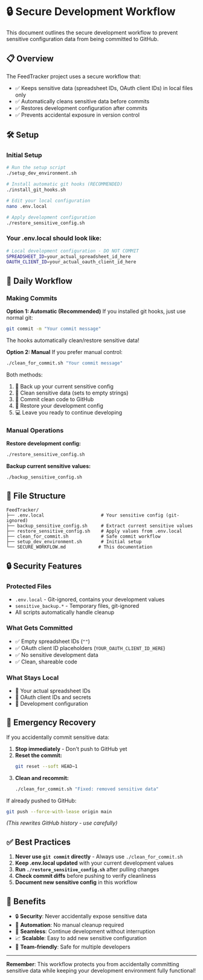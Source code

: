 # 🔒 Secure Development Workflow

This document outlines the secure development workflow to prevent sensitive configuration data from being committed to GitHub.

## 📋 Overview

The FeedTracker project uses a secure workflow that:
- ✅ Keeps sensitive data (spreadsheet IDs, OAuth client IDs) in local files only
- ✅ Automatically cleans sensitive data before commits
- ✅ Restores development configuration after commits
- ✅ Prevents accidental exposure in version control

## 🛠️ Setup

### Initial Setup
```bash
# Run the setup script
./setup_dev_environment.sh

# Install automatic git hooks (RECOMMENDED)
./install_git_hooks.sh

# Edit your local configuration
nano .env.local

# Apply development configuration
./restore_sensitive_config.sh
```

### Your .env.local should look like:
```bash
# Local development configuration - DO NOT COMMIT
SPREADSHEET_ID=your_actual_spreadsheet_id_here
OAUTH_CLIENT_ID=your_actual_oauth_client_id_here
```

## 🔄 Daily Workflow

### Making Commits

**Option 1: Automatic (Recommended)**
If you installed git hooks, just use normal git:
```bash
git commit -m "Your commit message"
```
The hooks automatically clean/restore sensitive data!

**Option 2: Manual**
If you prefer manual control:
```bash
./clean_for_commit.sh "Your commit message"
```

Both methods:
1. 🔐 Back up your current sensitive config
2. 🧹 Clean sensitive data (sets to empty strings)
3. 📝 Commit clean code to GitHub
4. 🔄 Restore your development config
5. 💻 Leave you ready to continue developing

### Manual Operations

**Restore development config:**
```bash
./restore_sensitive_config.sh
```

**Backup current sensitive values:**
```bash
./backup_sensitive_config.sh
```

## 📁 File Structure

```
FeedTracker/
├── .env.local                     # Your sensitive config (git-ignored)
├── backup_sensitive_config.sh     # Extract current sensitive values
├── restore_sensitive_config.sh    # Apply values from .env.local
├── clean_for_commit.sh            # Safe commit workflow
├── setup_dev_environment.sh       # Initial setup
└── SECURE_WORKFLOW.md            # This documentation
```

## 🔒 Security Features

### Protected Files
- `.env.local` - Git-ignored, contains your development values
- `sensitive_backup.*` - Temporary files, git-ignored
- All scripts automatically handle cleanup

### What Gets Committed
- ✅ Empty spreadsheet IDs (`""`)
- ✅ OAuth client ID placeholders (`YOUR_OAUTH_CLIENT_ID_HERE`)
- ✅ No sensitive development data
- ✅ Clean, shareable code

### What Stays Local
- 🔐 Your actual spreadsheet IDs
- 🔐 OAuth client IDs and secrets
- 🔐 Development configuration

## 🚨 Emergency Recovery

If you accidentally commit sensitive data:

1. **Stop immediately** - Don't push to GitHub yet
2. **Reset the commit:**
   ```bash
   git reset --soft HEAD~1
   ```
3. **Clean and recommit:**
   ```bash
   ./clean_for_commit.sh "Fixed: removed sensitive data"
   ```

If already pushed to GitHub:
```bash
git push --force-with-lease origin main
```
*(This rewrites GitHub history - use carefully)*

## ✅ Best Practices

1. **Never use `git commit` directly** - Always use `./clean_for_commit.sh`
2. **Keep .env.local updated** with your current development values
3. **Run `./restore_sensitive_config.sh`** after pulling changes
4. **Check commit diffs** before pushing to verify cleanliness
5. **Document new sensitive config** in this workflow

## 🎯 Benefits

- 🔒 **Security**: Never accidentally expose sensitive data
- 🤖 **Automation**: No manual cleanup required
- 🔄 **Seamless**: Continue development without interruption
- 📈 **Scalable**: Easy to add new sensitive configuration
- 👥 **Team-friendly**: Safe for multiple developers

---

**Remember**: This workflow protects you from accidentally committing sensitive data while keeping your development environment fully functional!